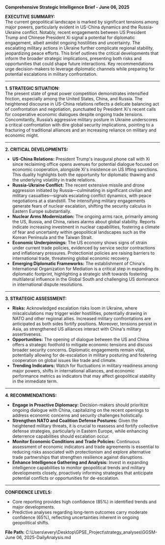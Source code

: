 **Comprehensive Strategic Intelligence Brief - June 06, 2025**  

**EXECUTIVE SUMMARY:**  
The current geopolitical landscape is marked by significant tensions among major powers, particularly evident in US-China dynamics and the Russia-Ukraine conflict. Notably, recent engagements between US President Trump and Chinese President Xi signal a potential for diplomatic engagement, albeit amidst ongoing hostilities and uncertainty. The escalating military actions in Ukraine further complicate regional stability, jeopardizing peace efforts. This brief outlines the critical developments that inform the broader strategic implications, presenting both risks and opportunities that could shape future interactions. Key recommendations urge decision-makers to leverage diplomatic channels while preparing for potential escalations in military confrontation.

---

**1. STRATEGIC SITUATION:**  
The present state of great power competition demonstrates intensified friction, especially among the United States, China, and Russia. The heightened discourse in US-China relations reflects a delicate balancing act of confrontation and negotiation, punctuated by President Xi's recent calls for cooperative economic dialogues despite ongoing trade tensions. Concomitantly, Russia’s aggressive military posture in Ukraine underscores a critical confrontation with dire global security implications, pointing to a fracturing of traditional alliances and an increasing reliance on military and economic might.

---

**2. CRITICAL DEVELOPMENTS:**  
- **US-China Relations:** President Trump's inaugural phone call with Xi since reclaiming office opens avenues for potential dialogue focused on economic cooperation, alongside Xi's insistence on US lifting sanctions. This duality highlights both the opportunity for diplomatic thawing and the underlying volatility in trade relations.  
- **Russia-Ukraine Conflict:** The recent extensive missile and drone aggression initiated by Russia—culminating in significant civilian and military casualties—signals escalating conflict dynamics, with peace negotiations at a standstill. The intensifying military engagements generate fears of nuclear escalation, shifting the security calculus in Eastern Europe substantially.  
- **Nuclear Arms Modernization:** The ongoing arms race, primarily among the US, Russia, and China, raises alarms about global stability. Reports indicate increasing investment in nuclear capabilities, fostering a climate of fear and uncertainty within geopolitical landscapes such as the Korean Peninsula and the Taiwan Strait.  
- **Economic Underpinnings:** The US economy shows signs of strain under current trade policies, evidenced by service sector contractions and inflationary pressures. Protectionist policies are raising barriers to international trade, threatening global economic recovery.   
- **Emerging Diplomatic Frameworks:** The establishment of China's International Organization for Mediation is a critical step in expanding its diplomatic footprint, highlighting a strategic shift towards fostering multilateral influence in the Global South and challenging US dominance in international dispute resolutions.

---

**3. STRATEGIC ASSESSMENT:**  
- **Risks:** Acknowledged escalation risks loom in Ukraine, where miscalculations may trigger wider hostilities, potentially drawing in NATO and other regional allies. Increased military confrontations are anticipated as both sides fortify positions. Moreover, tensions persist in Asia, as strengthened US alliances interact with China's military assertiveness.  
- **Opportunities:** The opening of dialogue between the US and China offers a strategic foothold to mitigate economic tensions and discuss broader security concerns. Diplomatic engagements remain vital, potentially allowing for de-escalation in military posturing and fostering cooperation on global issues like trade and climate.  
- **Trending Indicators:** Watch for fluctuations in military readiness among major powers, shifts in international alliances, and economic performance metrics as indicators that may affect geopolitical stability in the immediate term.

---

**4. RECOMMENDATIONS:**  
- **Engage in Proactive Diplomacy:** Decision-makers should prioritize ongoing dialogue with China, capitalizing on the recent openings to address economic concerns and security challenges holistically.  
- **Strengthen NATO and Coalition Defense Postures:** Given the heightened military threats, it is crucial to reassess and fortify collective defense strategies, particularly in Eastern Europe, while enhancing deterrence capabilities should escalation occur.  
- **Monitor Economic Conditions and Trade Policies:** Continuous assessment of economic indicators and trade agreements is essential to reducing risks associated with protectionism and explore alternative trade partnerships that strengthen resilience against disruptions.  
- **Enhance Intelligence Gathering and Analysis:** Invest in expanding intelligence capabilities to monitor geopolitical trends and military developments closely, proactively informing strategies that anticipate potential conflicts or opportunities for de-escalation.

---

**CONFIDENCE LEVELS:**  
- Core reporting provides high confidence (85%) in identified trends and major developments.  
- Predictive analyses regarding long-term outcomes carry moderate confidence (65%), reflecting uncertainties inherent in ongoing geopolitical shifts.

**File Path:** C:\Users\every\Desktop\GPSE_Project\strategy_analyses\GGSM-June 06, 2025-DailyAnalysis.md